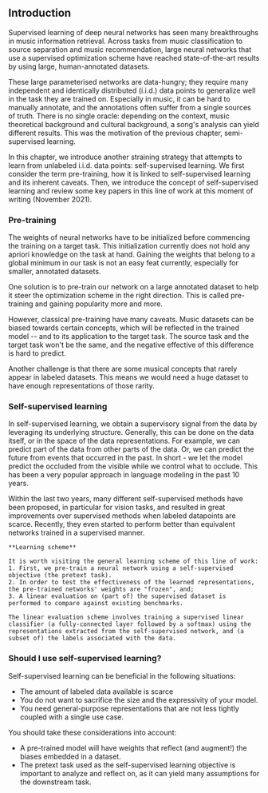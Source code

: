 ## Introduction

Supervised learning of deep neural networks has seen many breakthroughs in music information retrieval. Across tasks from music classification to source separation and music recommendation, large neural networks that use a supervised optimization scheme have reached state-of-the-art results by using large, human-annotated datasets.

These large parameterised networks are data-hungry; they require many independent and identically distributed (i.i.d.) data points to generalize well in the task they are trained on. Especially in music, it can be hard to manually annotate, and the annotations often suffer from a single sources of truth. There is no single oracle: depending on the context, music theoretical background and cultural background, a song's analysis can yield different results. This was the motivation of the previous chapter, semi-supervised learning. 

In this chapter, we introduce another straining strategy that attempts to learn from unlabeled i.i.d. data points: self-supervised learning. We first consider the term pre-training, how it is linked to self-supervised learning and its inherent caveats. Then, we introduce the concept of self-supervised learning and review some key papers in this line of work at this moment of writing (November 2021).

### Pre-training
The weights of neural networks have to be initialized before commencing the training on a target task. This initialization currently does not hold any apriori knowledge on the task at hand. Gaining the weights that belong to a global minimum in our task is not an easy feat currently, especially for smaller, annotated datasets. 

One solution is to pre-train our network on a large annotated dataset to help it steer the optimization scheme in the right direction. This is called pre-training and gaining popularity more and more.

However, classical pre-training have many caveats. Music datasets can be biased towards certain concepts, which will be reflected in the trained model -- and to its application to the target task. The source task and the target task won't be the same, and the negative effective of this difference is hard to predict.

Another challenge is that there are some musical concepts that rarely appear in labeled datasets. This means we would need a huge dataset to have enough representations of those rarity. 


### Self-supervised learning
In self-supervised learning, we obtain a supervisory signal from the data by leveraging its underlying structure. Generally, this can be done on the data itself, or in the space of the data representations. For example, we can predict part of the data from other parts of the data. Or, we can predict the future from events that occurred in the past. In short - we let the model predict the occluded from the visible while we control what to occlude. This has been a very popular approach in language modeling in the past 10 years.

Within the last two years, many different self-supervised methods have been proposed, in particular for vision tasks, and resulted in great improvements over supervised methods when labeled datapoints are scarce. Recently, they even started to perform better than equivalent networks trained in a supervised manner. 


```{note}
**Learning scheme**

It is worth visiting the general learning scheme of this line of work:
1. First, we pre-train a neural network using a self-supervised objective (the pretext task).
2. In order to test the effectiveness of the learned representations, the pre-trained networks' weights are "frozen", and;
3. A linear evaluation on (part of) the supervised dataset is performed to compare against existing benchmarks.

The linear evaluation scheme involves training a supervised linear classifier (a fully-connected layer followed by a softmax) using the representations extracted from the self-supervised network, and (a subset of) the labels associated with the data.
```

### Should I use self-supervised learning?
Self-supervised learning can be beneficial in the following situations:
- The amount of labeled data available is scarce
- You do not want to sacrifice the size and the expressivity of your model.
- You need general-purpose representations that are not less tightly coupled with a single use case.


You should take these considerations into account:
- A pre-trained model will have weights that reflect (and augment!) the biases embedded in a dataset.
- The pretext task used as the self-supervised learning objective is important to analyze and reflect on, as it can yield many assumptions for the downstream task.